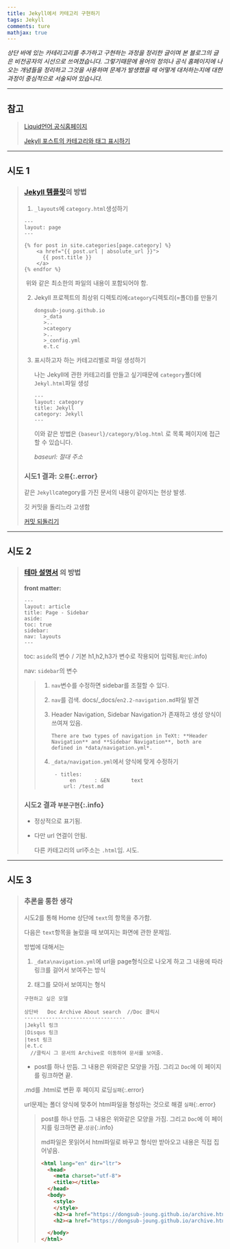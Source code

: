 ```yaml
---
title: Jekyll에서 카테고리 구현하기
tags: Jekyll
comments: ture
mathjax: true
---
```


_상단 바에 있는 카테리고리를 추가하고 구현하는 과정을 정리한 글이며 본 블로그의 글은 비전공자의 시선으로 쓰여졌습니다. 그렇기때문에 용어의 정의나 공식 홈페이지에 나오는 개념들을 정리하고 그것을 사용하며 문제가 발생했을 때 어떻게 대처하는지에 대한 과정이 중심적으로 서술되어 있습니다._

---

## 참고

> [Liquid언어 공식홈페이지](http://shopify.github.io/liquid/)
>
> [Jekyll 포스트의 카테고리와 태그 표시하기](https://jekyllrb-ko.github.io/docs/posts/#%ED%8F%AC%EC%8A%A4%ED%8A%B8%EC%9D%98-%EC%B9%B4%ED%85%8C%EA%B3%A0%EB%A6%AC%EC%99%80-%ED%83%9C%EA%B7%B8-%ED%91%9C%EC%8B%9C%ED%95%98%EA%B8%B0)

---

## 시도  1

> ### [Jekyll 템플릿](https://jekyllrb-ko.github.io/docs/templates/)의 방법
>
> 1. `_layouts`에 `category.html`생성하기
>
> ```
> ---
> layout: page
> ---
>
> {% for post in site.categories[page.category] %}
>     <a href="{{ post.url | absolute_url }}">
>       {{ post.title }}
>     </a>
> {% endfor %}
> ```
>
> ​	위와 같은 최소한의 파일의 내용이 포함되어야 함.
>
> 2. Jekyll 프로젝트의 최상위 디렉토리에`category`디렉토리(=폴더)를 만들기
>
>    ```
>    dongsub-joung.github.io
>    	>_data
>    	>..
>    	>category
>    	>..
>    	>_config.yml
>    	e.t.c
>    ```
>
> 3. 표시하고자 하는 카테고리별로 파일 생성하기
>
>    나는 Jekyll에 관한 카테고리를 만들고 싶기때문에 `category`폴더에 `Jekyl.html`파일 생성
>
>    ```
>    ---
>    layout: category
>    title: Jekyll
>    category: Jekyll
>    ---
>    ```
>
>    이와 같은 방법은 `{baseurl}/category/blog.html` 로 목록 페이지에 접근할 수 있습니다.
>
>    *baseurl: 절대 주소*
>
>
>
> ### 시도1 결과:  `오류`{:.error}
>
> 같은 `Jekyll`category를 가진 문서의 내용이 같아지는 현상 발생.
>
> 깃 커밋을 돌리느라 고생함
>
>  [커밋 되돌리기](https://gmlwjd9405.github.io/2018/05/25/git-add-cancle.html)

---

## 시도 2

> ### [테마 설명서](https://tianqi.name/jekyll-TeXt-theme/page/sidebar-aside.html) 의 방법
>
> **front matter:**
>
> ```
> ---
> layout: article
> title: Page - Sidebar
> aside:
> toc: true
> sidebar:
> nav: layouts
> ---
> ```
>
> toc:  `aside`의 변수 / 기본 h1,h2,h3가 변수로 작용되어 입력됨.`확인`(:.info)
>
> nav: `sidebar`의 변수
>
> > 1. `nav`변수를 수정하면 sidebar를 조절할 수 있다.
> >
> > 2. `nav`를 검색. docs/_docs/`en2.2-navigation.md`파일 발견
> >
> > 3. Header Navigation, Sidebar Navigation가 존재하고 생성 양식이 쓰여져 있음.
> >
> >    ```
> >    There are two types of navigation in TeXt: **Header Navigation** and **Sidebar Navigation**, both are defined in *data/navigation.yml*.
> >    ```
> >
> > 4. `_data/navigation.yml`에서 양식에 맞게 수정하기
> >
> >    ```
> >     - titles:
> >          en      : &EN       text
> >        url: /test.md
> >    ```
> >
> >    
>
>    
>
> ### 시도2 결과 `부분구현`{:.info}
>
> + 정상적으로 표기됨.
>
> + 다만 url 연결이 안됨.
>
>   다른 카테고리의 url주소는 `.html`임. 시도.
>   
>   
>

---


## 시도 3

> ### 추론을 통한 생각
>
> 시도2를 통해 Home 상단에 `text`의 항목을 추가함.
>
> 다음은 `text`항목을 눌렀을 때 보여지는 화면에 관한 문제임.
>
> 방법에 대해서는
>
> 1. `_data\navigation.yml`에 url을 page형식으로 나오게 하고 그 내용에 따라 링크를 걸어서 보여주는 방식
>
> 2. 태그를 모아서 보여지는 형식
>
> ```
> 구현하고 싶은 모델
> 
> 상단바   Doc Archive About search  //Doc 클릭시
> ---------------------------------
> |Jekyll 링크
> |Disqus 링크
> |test 링크
> |e.t.c
> 	//클릭시 그 문서의 Archive로 이동하여 문서를 보여줌.
> 
> ```
>
> + post를 하나 만듬. 그 내용은 위와같은 모양을 가짐. 그리고 `Doc`에 이 페이지를 링크하면 끝.
>
> .md를 .html로 변환 후 페이지 로딩`실패`{:.error}
>
> url문제는 폴더 양식에 맞추어 html파일을 형성하는 것으로 해결 `실패`{:.error}
>
> > post를 하나 만듬. 그 내용은 위와같은 모양을 가짐. 그리고 `Doc`에 이 페이지를 링크하면 끝.`성공`{:.info}
> >
> > md파일은 못읽어서 html파일로 바꾸고 형식만 받아오고 내용은 직접 집어넣음.
> >
> > ```html
> > <html lang="en" dir="ltr">
> >   <head>
> >     <meta charset="utf-8">
> >     <title></title>
> >   </head>
> >   <body>
> >     <style>
> >     </style>
> >     <h2><a href="https://dongsub-joung.github.io/archive.html?tag=Jekyll">Jekyll-지킬</a></h2>
> >     <h2><a href="https://dongsub-joung.github.io/archive.html?tag=Sociology">Sociology-사회학</a></h2>
> > 
> >   </body>
> > </html>
> > ```

